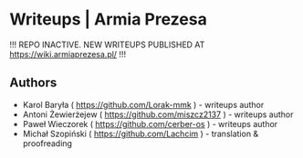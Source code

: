 # Writeups | Armia Prezesa
!!! REPO INACTIVE. NEW WRITEUPS PUBLISHED AT https://wiki.armiaprezesa.pl/ !!!

## Authors
 * Karol Baryła ( https://github.com/Lorak-mmk )       - writeups author
 * Antoni Żewierżejew ( https://github.com/miszcz2137 ) - writeups author
 * Paweł Wieczorek ( https://github.com/cerber-os )     - writeups author
 * Michał Szopiński ( https://github.com/Lachcim )      - translation & proofreading
